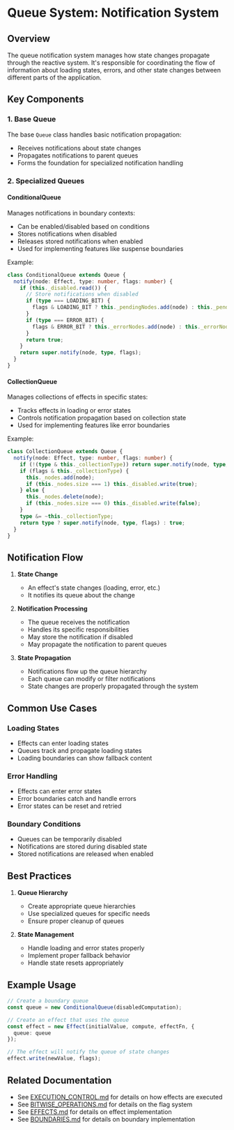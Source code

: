 # Queue System: Notification System

## Overview
The queue notification system manages how state changes propagate through the reactive system. It's responsible for coordinating the flow of information about loading states, errors, and other state changes between different parts of the application.

## Key Components

### 1. Base Queue
The base `Queue` class handles basic notification propagation:
- Receives notifications about state changes
- Propagates notifications to parent queues
- Forms the foundation for specialized notification handling

### 2. Specialized Queues

#### ConditionalQueue
Manages notifications in boundary contexts:
- Can be enabled/disabled based on conditions
- Stores notifications when disabled
- Releases stored notifications when enabled
- Used for implementing features like suspense boundaries

Example:
```typescript
class ConditionalQueue extends Queue {
  notify(node: Effect, type: number, flags: number) {
    if (this._disabled.read()) {
      // Store notifications when disabled
      if (type === LOADING_BIT) {
        flags & LOADING_BIT ? this._pendingNodes.add(node) : this._pendingNodes.delete(node);
      }
      if (type === ERROR_BIT) {
        flags & ERROR_BIT ? this._errorNodes.add(node) : this._errorNodes.delete(node);
      }
      return true;
    }
    return super.notify(node, type, flags);
  }
}
```

#### CollectionQueue
Manages collections of effects in specific states:
- Tracks effects in loading or error states
- Controls notification propagation based on collection state
- Used for implementing features like error boundaries

Example:
```typescript
class CollectionQueue extends Queue {
  notify(node: Effect, type: number, flags: number) {
    if (!(type & this._collectionType)) return super.notify(node, type, flags);
    if (flags & this._collectionType) {
      this._nodes.add(node);
      if (this._nodes.size === 1) this._disabled.write(true);
    } else {
      this._nodes.delete(node);
      if (this._nodes.size === 0) this._disabled.write(false);
    }
    type &= ~this._collectionType;
    return type ? super.notify(node, type, flags) : true;
  }
}
```

## Notification Flow

1. **State Change**
   - An effect's state changes (loading, error, etc.)
   - It notifies its queue about the change

2. **Notification Processing**
   - The queue receives the notification
   - Handles its specific responsibilities
   - May store the notification if disabled
   - May propagate the notification to parent queues

3. **State Propagation**
   - Notifications flow up the queue hierarchy
   - Each queue can modify or filter notifications
   - State changes are properly propagated through the system

## Common Use Cases

### Loading States
- Effects can enter loading states
- Queues track and propagate loading states
- Loading boundaries can show fallback content

### Error Handling
- Effects can enter error states
- Error boundaries catch and handle errors
- Error states can be reset and retried

### Boundary Conditions
- Queues can be temporarily disabled
- Notifications are stored during disabled state
- Stored notifications are released when enabled

## Best Practices

1. **Queue Hierarchy**
   - Create appropriate queue hierarchies
   - Use specialized queues for specific needs
   - Ensure proper cleanup of queues

2. **State Management**
   - Handle loading and error states properly
   - Implement proper fallback behavior
   - Handle state resets appropriately

## Example Usage

```typescript
// Create a boundary queue
const queue = new ConditionalQueue(disabledComputation);

// Create an effect that uses the queue
const effect = new Effect(initialValue, compute, effectFn, {
  queue: queue
});

// The effect will notify the queue of state changes
effect.write(newValue, flags);
```

## Related Documentation
- See [EXECUTION_CONTROL.md](./EXECUTION_CONTROL.md) for details on how effects are executed
- See [BITWISE_OPERATIONS.md](./BITWISE_OPERATIONS.md) for details on the flag system
- See [EFFECTS.md](./EFFECTS.md) for details on effect implementation
- See [BOUNDARIES.md](./BOUNDARIES.md) for details on boundary implementation 